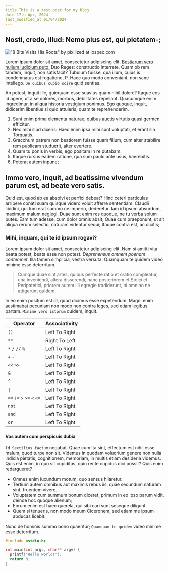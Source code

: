 ```yaml
---
title This is a test post for my blog
date 17th Apr, 2024
last_modified_at 01/04/2024
---
```

## Nosti, credo, illud: Nemo pius est, qui pietatem-;

!["8 Bits Visits His Roots" by pixilized at lospec.com](https://cdn.lospec.com/gallery/8bits-visits-his-roots-514080.png)

Lorem ipsum dolor sit amet, consectetur adipiscing elit. [Bestiarum vero nullum iudicium puto.](http://loripsum.net/) Duo Reges: constructio interrete. Quam ob rem tandem, inquit, non satisfacit? Tubulum fuisse, qua illum, cuius is condemnatus est rogatione, P. Haec quo modo conveniant, non sane intellego. `De quibus cupio scire` quid sentias.

An potest, inquit ille, quicquam esse suavius quam nihil dolere? Itaque eos id agere, ut a se dolores, morbos, debilitates repellant. Quacumque enim ingredimur, in aliqua historia vestigium ponimus. Ego quoque, inquit, didicerim libentius si quid attuleris, quam te reprehenderim.

1. Sunt enim prima elementa naturae, quibus auctis vírtutis quasi germen efficitur.
2. Nec mihi illud dixeris: Haec enim ipsa mihi sunt voluptati, et erant illa Torquatis.
3. Gracchum patrem non beatiorem fuisse quam fillum, cum alter stabilire rem publicam studuerit, alter evertere.
4. Quam tu ponis in verbis, ego positam in re putabam.
5. Itaque rursus eadem ratione, qua sum paulo ante usus, haerebitis.
6. Poterat autem inpune;

## Immo vero, inquit, ad beatissime vivendum parum est, ad beate vero satis.
Quid est, quod ab ea absolvi et perfici debeat? Hinc ceteri particulas arripere conati suam quisque videro voluit afferre sententiam. Claudii libidini, qui tum erat summo ne imperio, dederetur. Iam id ipsum absurdum, maximum malum neglegi. Duae sunt enim res quoque, ne tu verba solum putes. Eam tum adesse, cum dolor omnis absit; Quae cum praeponunt, ut sit aliqua rerum selectio, naturam videntur sequi; Itaque contra est, ac dicitis;

### Mihi, inquam, qui te id ipsum rogavi?
Lorem ipsum dolor sit amet, consectetur adipiscing elit. Nam si amitti vita beata potest, beata esse non potest. _Deprehensus omnem poenam contemnet._ Illa tamen simplicia, vestra versuta. Quamquam te quidem video minime esse deterritum.

> Cumque duae sint artes, quibus perfecte ratio et oratio compleatur, una inveniendi, altera disserendi, hanc posteriorem et Stoici et Peripatetici, priorem autem illi egregie tradiderunt, hi omnino ne attigerunt quidem.

In eo enim positum est id, quod dicimus esse expetendum. Magni enim aestimabat pecuniam non modo non contra leges, sed etiam legibus partam. `Minime vero istorum` quidem, inquit.

<table>
	<thead>
		<tr>
			<th>Operator</th>
			<th>Associativity</th>
		</tr>
	</thead>
	<tbody>
		<tr>
			<td>
				<code>()</code>
			</td>
			<td>Left To Right</td>
		</tr>
		<tr>
			<td>
				<code>**</code>
			</td>
			<td>Right To Left</td>
		</tr>
		<tr>
			<td>
				<code>*</code>
				<code>/</code>
				<code>//</code>
				<code>%</code>
			</td>
			<td>Left To Right</td>
		</tr>
		<tr>
			<td>
				<code>+</code>
				<code>-</code>
			</td>
			<td>Left To Right</td>
		</tr>
		<tr>
			<td>
				<code>&lt;&lt;</code>
				<code>&gt;&gt;</code>
			</td>
			<td>Left To Right</td>
		</tr>
		<tr>
			<td>
				<code>&amp;</code>
			</td>
			<td>Left To Right</td>
		</tr>
		<tr>
			<td>
				<code>^</code>
			</td>
			<td>Left To Right</td>
		</tr>
		<tr>
			<td>
				<code>|</code>
			</td>
			<td>Left To Right</td>
		</tr>
		<tr>
			<td>
				<code>==</code>
				<code>!=</code>
				<code>&gt;</code>
				<code>&gt;=</code>
				<code>&lt;</code>
				<code>&lt;=</code>
			</td>
			<td>Left To Right</td>
		</tr>
		<tr>
			<td>
				<code>not</code>
			</td>
			<td>Left To Right</td>
		</tr>
		<tr>
			<td>
				<code>and</code>
			</td>
			<td>Left To Right</td>
		</tr>
		<tr>
			<td>
				<code>or</code>
			</td>
			<td>Left To Right</td>
		</tr>
	</tbody>
</table>

#### Vos autem cum perspicuis dubia
`Id Sextilius factum` negabat. Quae cum ita sint, effectum est nihil esse malum, quod turpe non sit. Videmus in quodam volucrium genere non nulla indicia pietatis, cognitionem, memoriam, in multis etiam desideria videmus. Quis est enim, in quo sit cupiditas, quin recte cupidus dici possit? Quis enim redargueret?

- Omnes enim iucundum motum, quo sensus hilaretur.
- Tertium autem omnibus aut maximis rebus iis, quae secundum naturam sint, fruentem vivere.
- Voluptatem cum summum bonum diceret, primum in eo ipso parum vidit, deinde hoc quoque alienum;
- Eorum enim est haec querela, qui sibi cari sunt seseque diligunt.
- Quem si tenueris, non modo meum Ciceronem, sed etiam me ipsum abducas licebit.

Nunc de hominis summo bono quaeritur; `Quamquam te quidem` video minime esse deterritum.

```c
#include <stdio.h>

int main(int argc, char** argv) {
  printf("Hello world!");
  return 0;
}
```
